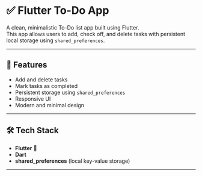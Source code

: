 # ✅ Flutter To-Do App

A clean, minimalistic To-Do list app built using Flutter.  
This app allows users to add, check off, and delete tasks with persistent local storage using `shared_preferences`.

---

## 📱 Features

- Add and delete tasks
- Mark tasks as completed
- Persistent storage using `shared_preferences`
- Responsive UI
- Modern and minimal design

---

## 🛠️ Tech Stack

- **Flutter** 💙
- **Dart**
- **shared_preferences** (local key-value storage)

---

